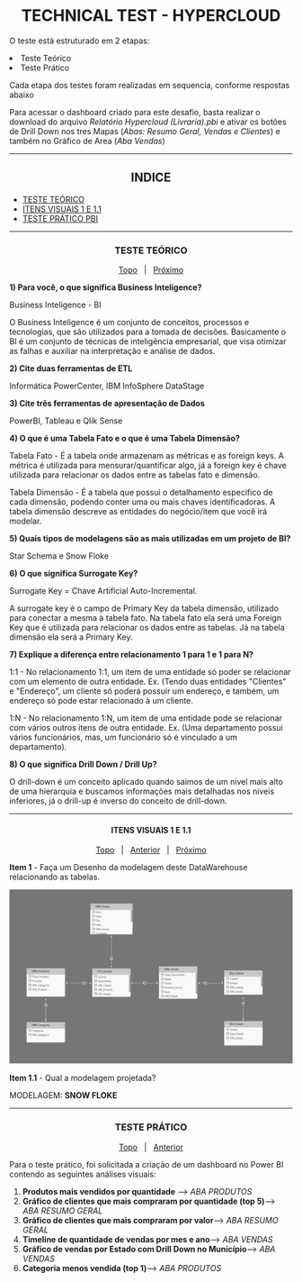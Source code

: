 <h1 align="center"><b>
TECHNICAL TEST - HYPERCLOUD </b>
</h1>

<p> 
O teste está estruturado em 2 etapas: </p>
<il>
<li>Teste Teórico</li>
<li>Teste Prático</li>
</il>
<p>Cada etapa dos testes foram realizadas em sequencia, conforme respostas abaixo
</p>
<p>Para acessar o dashboard criado para este desafio, basta realizar o download do arquivo <em>Relatório Hypercloud (Livraria).pbi</em> e ativar os botões de Drill Down nos tres Mapas (<em>Abas: Resumo Geral, Vendas e Clientes</em>) e também no Gráfico de Area (<em>Aba Vendas</em>)


 ---
 <h2 align="center"> <b> INDICE </b> </h2>


- <a href="#c1">TESTE TEÓRICO</a>
- <a href="#c2">ITENS VISUAIS 1 E 1.1</a>
- <a href="#c3">TESTE PRÁTICO PBI</a>

 ---

<h3 id="c1" align="center"><b> TESTE TEÓRICO </b> </h3>
<p align="center"><span><a href="#">Topo</a></span> &nbsp | &nbsp    <span><a href="#c2">Próximo</a></span> 
</p>
<p><b>
1) Para você, o que significa Business Inteligence?</b>
</p>
<p>
Business Inteligence - BI </p>
<p>
O Business Inteligence é um conjunto de conceitos, processos e tecnologias, que são utilizados para a tomada de decisões. Basicamente o BI é um conjunto de técnicas de inteligência empresarial, que visa otimizar as falhas e auxiliar na interpretação e análise de dados.
</p>
<p><b>
2) Cite duas ferramentas de ETL</b>
</p>
<p>
Informática PowerCenter, IBM InfoSphere DataStage
</p>
<p><b>
3) Cite três ferramentas de apresentação de Dados</b>
</p>
<p>
PowerBI, Tableau e Qlik Sense
</p>
<p><b>
4) O que é uma Tabela Fato e o que é uma Tabela Dimensão?</b>
</p>
<p>
Tabela Fato - É a tabela onde armazenam as métricas e as foreign keys. A métrica é utilizada para mensurar/quantificar algo, já a foreign key é chave utilizada para relacionar os dados entre as tabelas fato e dimensão.</p>
<p>
Tabela Dimensão - É a tabela que possui o detalhamento especifico de cada dimensão, podendo conter uma ou mais chaves identificadoras. A tabela dimensão descreve as entidades do negócio/item que você irá modelar.
</p>
<p><b>
5) Quais tipos de modelagens são as mais utilizadas em um projeto de BI?</b>
</p>
<p>
Star Schema e Snow Floke
</p>
<p><b>
6) O que significa Surrogate Key?</b>
</p>
<p>
Surrogate Key = Chave Artificial Auto-Incremental.</p>
<p>A surrogate key é o campo de Primary Key da tabela dimensão, utilizado para conectar a mesma à tabela fato. Na tabela fato ela será uma Foreign Key que é utilizada para relacionar os dados entre as tabelas. Já na tabela dimensão ela será a Primary Key.
</p>
<p><b>
7) Explique a diferença entre relacionamento 1 para 1 e 1 para N?</b>
</p>
<p>
1:1 - No relacionamento 1:1, um item de uma entidade só poder se relacionar com um elemento de outra entidade. Ex. (Tendo duas entidades "Clientes" e "Endereço", um cliente só poderá possuir um endereço, e também, um endereço só pode estar relacionado à um cliente.</p>
<p>1:N - No relacionamento 1:N, um item de uma entidade pode se relacionar com vários outros itens de outra entidade. Ex. (Uma departamento possui vários funcionários, mas, um funcionário só é vinculado a um departamento).
</p>
<p><b>
8) O que significa Drill Down / Drill Up?</b>
</p>
<p>
O drill-down é um conceito aplicado quando saimos de um nivel mais alto de uma hierarquia e buscamos informações mais detalhadas nos niveis inferiores, já o drill-up é inverso do conceito de drill-down.
</p>

 ---
<h4 id="c2" align="center"> ITENS VISUAIS 1 E 1.1</h4>
<p align="center"><span><a href="#">Topo</a></span> &nbsp | &nbsp    <span><a href="#c1">Anterior</a></span>  &nbsp | &nbsp <span><a href="#c3">Próximo</a></span>  
</p>
<p><b>Item 1</b> - Faça um Desenho da modelagem deste DataWarehouse relacionando as tabelas.
<p>
<img src="Modelagem.png" width="" alt="">
</p>
<p><b>Item 1.1</b> - Qual a modelagem projetada?
<p> MODELAGEM: <b>SNOW FLOKE</b>

 ---
<h3 id="c3" align="center"><b> TESTE PRÁTICO</b></h3>
<p align="center"><span><a href="#">Topo</a></span> &nbsp | &nbsp    <span><a href="#c2">Anterior</a></span> 
</p>
Para o teste prático, foi solicitada a criação de um dashboard no Power BI contendo as seguintes análises visuais: </p>

<ol>
<li><b>Produtos mais vendidos por quantidade</b> --> <i>ABA PRODUTOS</i></li>
<li><b>Gráfico de clientes que mais compraram por quantidade (top 5)</b>--> <i>ABA RESUMO GERAL</i></li>
<li><b>Gráfico de clientes que mais compraram por valor</b>--> <i>ABA RESUMO GERAL</i></li></li>
<li><b>Timeline de quantidade de vendas por mes e ano</b>--> <i>ABA VENDAS</i></li></li>
<li><b>Gráfico de vendas por Estado com Drill Down no Município</b>--> <i>ABA VENDAS</i></li></li>
<li><b>Categoria menos vendida (top 1)</b>--> <i>ABA PRODUTOS</i></li></li>

